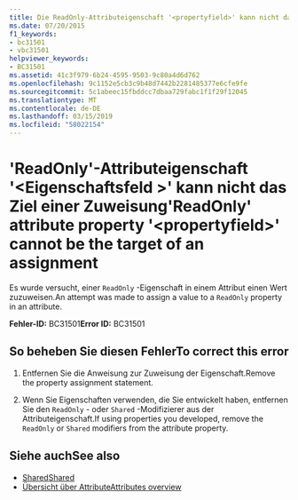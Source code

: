 ```yaml
---
title: Die ReadOnly-Attributeigenschaft '<propertyfield>' kann nicht das Ziel einer Zuweisung
ms.date: 07/20/2015
f1_keywords:
- bc31501
- vbc31501
helpviewer_keywords:
- BC31501
ms.assetid: 41c3f979-6b24-4595-9503-9c80a4d6d762
ms.openlocfilehash: 9c1152e5cb3c9b48d7442b2281485377e6cfe9fe
ms.sourcegitcommit: 5c1abeec15fbddcc7dbaa729fabc1f1f29f12045
ms.translationtype: MT
ms.contentlocale: de-DE
ms.lasthandoff: 03/15/2019
ms.locfileid: "58022154"
---
```

# <a name="readonly-attribute-property-propertyfield-cannot-be-the-target-of-an-assignment"></a><span data-ttu-id="043ba-102">'ReadOnly'-Attributeigenschaft '\<Eigenschaftsfeld >' kann nicht das Ziel einer Zuweisung</span><span class="sxs-lookup"><span data-stu-id="043ba-102">'ReadOnly' attribute property '\<propertyfield>' cannot be the target of an assignment</span></span>
<span data-ttu-id="043ba-103">Es wurde versucht, einer `ReadOnly` -Eigenschaft in einem Attribut einen Wert zuzuweisen.</span><span class="sxs-lookup"><span data-stu-id="043ba-103">An attempt was made to assign a value to a `ReadOnly` property in an attribute.</span></span>  
  
 <span data-ttu-id="043ba-104">**Fehler-ID:** BC31501</span><span class="sxs-lookup"><span data-stu-id="043ba-104">**Error ID:** BC31501</span></span>  
  
## <a name="to-correct-this-error"></a><span data-ttu-id="043ba-105">So beheben Sie diesen Fehler</span><span class="sxs-lookup"><span data-stu-id="043ba-105">To correct this error</span></span>  
  
1.  <span data-ttu-id="043ba-106">Entfernen Sie die Anweisung zur Zuweisung der Eigenschaft.</span><span class="sxs-lookup"><span data-stu-id="043ba-106">Remove the property assignment statement.</span></span>  
  
2.  <span data-ttu-id="043ba-107">Wenn Sie Eigenschaften verwenden, die Sie entwickelt haben, entfernen Sie den `ReadOnly` - oder `Shared` -Modifizierer aus der Attributeigenschaft.</span><span class="sxs-lookup"><span data-stu-id="043ba-107">If using properties you developed, remove the `ReadOnly` or `Shared` modifiers from the attribute property.</span></span>  
  
## <a name="see-also"></a><span data-ttu-id="043ba-108">Siehe auch</span><span class="sxs-lookup"><span data-stu-id="043ba-108">See also</span></span>

- [<span data-ttu-id="043ba-109">Shared</span><span class="sxs-lookup"><span data-stu-id="043ba-109">Shared</span></span>](../../visual-basic/language-reference/modifiers/shared.md)
- [<span data-ttu-id="043ba-110">Übersicht über Attribute</span><span class="sxs-lookup"><span data-stu-id="043ba-110">Attributes overview</span></span>](~/docs/visual-basic/programming-guide/concepts/attributes/index.md)
